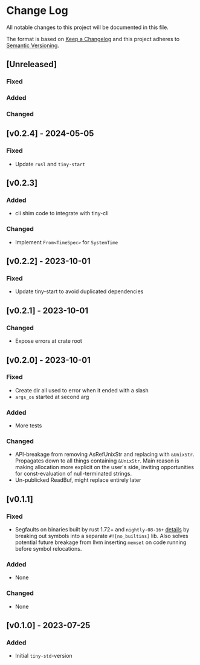 # Change Log
All notable changes to this project will be documented in this file.

The format is based on [Keep a Changelog](http://keepachangelog.com/)
and this project adheres to [Semantic Versioning](http://semver.org/).

## [Unreleased]
### Fixed

### Added

### Changed

## [v0.2.4] - 2024-05-05

### Fixed

- Update `rusl` and `tiny-start`


## [v0.2.3]

### Added
- cli shim code to integrate with tiny-cli

### Changed
- Implement `From<TimeSpec>` for `SystemTime`

## [v0.2.2] - 2023-10-01

### Fixed
- Update tiny-start to avoid duplicated dependencies

## [v0.2.1] - 2023-10-01

### Changed
- Expose errors at crate root

## [v0.2.0] - 2023-10-01
### Fixed
- Create dir all used to error when it ended with a slash
- `args_os` started at second arg

### Added
- More tests

### Changed
- API-breakage from removing AsRefUnixStr and replacing with 
`&UnixStr`. Propagates down to all things containing `&UnixStr`. Main reason 
is making allocation more explicit on the user's side, inviting opportunities for 
const-evaluation of null-terminated strings.
- Un-publicked ReadBuf, might replace entirely later

## [v0.1.1]
### Fixed
- Segfaults on binaries built by rust 1.72+ and `nightly-08-16+` [details](https://github.com/rust-lang/rust/issues/115225#issuecomment-1694183173) by 
breaking out symbols into a separate `#![no_builtins]` lib. Also solves potential future breakage 
from llvm inserting `memset` on code running before symbol relocations.

### Added
- None

### Changed
- None

## [v0.1.0] - 2023-07-25

### Added
- Initial `tiny-std`-version
